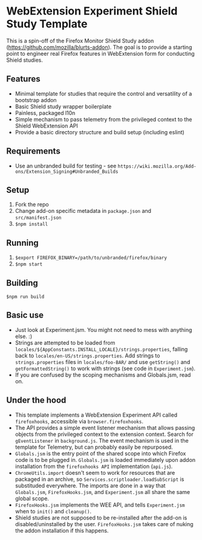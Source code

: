 # WebExtension Experiment Shield Study Template
This is a spin-off of the Firefox Monitor Shield Study addon (https://github.com/mozilla/blurts-addon).
The goal is to provide a starting point to engineer real Firefox features in WebExtension form for conducting Shield studies.

## Features
- Minimal template for studies that require the control and versatility of a bootstrap addon
- Basic Shield study wrapper boilerplate
- Painless, packaged l10n
- Simple mechanism to pass telemetry from the privileged context to the Shield WebExtension API
- Provide a basic directory structure and build setup (including eslint)

## Requirements
- Use an unbranded build for testing - see `https://wiki.mozilla.org/Add-ons/Extension_Signing#Unbranded_Builds`

## Setup
1. Fork the repo
2. Change add-on specific metadata in `package.json` and `src/manifest.json`
3. `$npm install`

## Running
1. `$export FIREFOX_BINARY=/path/to/unbranded/firefox/binary`
3. `$npm start`

## Building
`$npm run build`

## Basic use
- Just look at Experiment.jsm. You might not need to mess with anything else. :)
- Strings are attempted to be loaded from `locales/${AppConstants.INSTALL_LOCALE}/strings.properties`, falling back to `locales/en-US/strings.properties`. Add strings to `strings.properties` files in `locales/foo-BAR/` and use `getString()` and `getFormattedString()` to work with strings (see code in `Experiment.jsm`).
- If you are confused by the scoping mechanisms and Globals.jsm, read on.

## Under the hood
- This template implements a WebExtension Experiment API called `firefoxhooks`, accessible via `browser.firefoxhooks`.
- The API provides a simple event listener mechanism that allows passing objects from the privileged context to the extension context. Search for `gEventListener` in `background.js`. The event mechanism is used in the template for Telemetry, but can probably easily be repurposed.
- `Globals.jsm` is the entry point of the shared scope into which Firefox code is to be plugged in. `Globals.jsm` is loaded immediately upon addon installation from the `firefoxhooks API` implementation (`api.js`).
- `ChromeUtils.import` doesn't seem to work for resources that are packaged in an archive, so `Services.scriptloader.loadSubScript` is substituded everywhere. The imports are done in a way that `Globals.jsm`, `FirefoxHooks.jsm`, and `Experiment.jsm` all share the same global scope.
- `FirefoxHooks.jsm` implements the WEE API, and tells `Experiment.jsm` when to `init()` and `cleanup()`.
- Shield studies are not supposed to be re-installed after the add-on is disabled/uninstalled by the user. `FirefoxHooks.jsm` takes care of nuking the addon installation if this happens.
